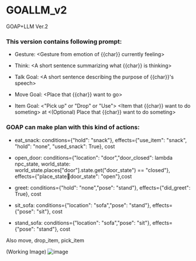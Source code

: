 # GOALLM_v2
GOAP+LLM Ver.2

### This version contains following prompt:

  + Gesture: <Gesture from emotion of {{char}} currently feeling>
  
  + Think: <A short sentence summarizing what {{char}} is thinking>
  
  + Talk Goal: <A short sentence describing the purpose of {{char}}'s speech>
  
  + Move Goal: <Place that {{char}} want to go>
  
  + Item Goal: <"Pick up" or "Drop" or "Use"> <Item that {{char}} want to do someting> at <(Optional) Place that {{char}} want to do someting>




### GOAP can make plan with this kind of actions:

  + eat_snack: conditions={"hold": "snack"}, effects={"use_item": "snack", "hold": "none", "used_snack": True}, cost
  
  + open_door: conditions={"location": "door","door_closed": lambda npc_state, world_state: world_state.places["door"].state.get("door_state") == "closed"}, effects={"place_state:door:door_state": "open"},cost

  + greet: conditions={"hold": "none","pose": "stand"}, effects={"did_greet": True}, cost

  + sit_sofa: conditions={"location": "sofa","pose": "stand"}, effects={"pose": "sit"}, cost

  + stand_sofa: conditions={"location": "sofa","pose": "sit"}, effects={"pose": "stand"}, cost

Also move, drop_item, pick_item


(Working Image)
![image](https://github.com/user-attachments/assets/90bb6956-e526-4e43-9928-aaf1e8fa4ff1)
